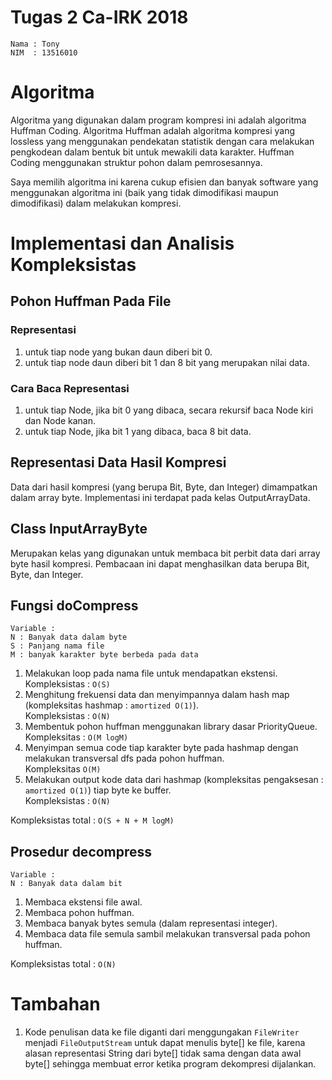 # Tugas 2 Ca-IRK 2018

	Nama : Tony
	NIM  : 13516010
	
# Algoritma

Algoritma yang digunakan dalam program kompresi ini adalah algoritma Huffman Coding.
Algoritma Huffman adalah algoritma kompresi yang lossless yang menggunakan pendekatan statistik dengan cara melakukan pengkodean dalam bentuk bit 
untuk mewakili data karakter. Huffman Coding menggunakan struktur pohon dalam pemrosesannya.

Saya memilih algoritma ini karena cukup efisien dan banyak software yang menggunakan algoritma ini (baik yang tidak dimodifikasi maupun dimodifikasi) dalam melakukan kompresi.

# Implementasi dan Analisis Kompleksistas

## Pohon Huffman Pada File

### Representasi

1. untuk tiap node yang bukan daun diberi bit 0.
2. untuk tiap node daun diberi bit 1 dan 8 bit yang merupakan nilai data.

### Cara Baca Representasi

1. untuk tiap Node, jika bit 0 yang dibaca, secara rekursif baca Node kiri dan Node kanan.
2. untuk tiap Node, jika bit 1 yang dibaca, baca 8 bit data.

## Representasi Data Hasil Kompresi

Data dari hasil kompresi (yang berupa Bit, Byte, dan Integer) dimampatkan dalam array byte. Implementasi ini terdapat pada kelas OutputArrayData.

## Class InputArrayByte

Merupakan kelas yang digunakan untuk membaca bit perbit data dari array byte hasil kompresi. Pembacaan ini dapat menghasilkan data berupa Bit, Byte, dan Integer.

## Fungsi doCompress

	Variable :
	N : Banyak data dalam byte
	S : Panjang nama file
	M : banyak karakter byte berbeda pada data

1. Melakukan loop pada nama file untuk mendapatkan ekstensi.<br>Kompleksistas : `O(S)`
2. Menghitung frekuensi data dan menyimpannya dalam hash map (kompleksitas hashmap : `amortized O(1)`).<br>Kompleksistas : `O(N)`
3. Membentuk pohon huffman menggunakan library dasar PriorityQueue.<br>Kompleksitas : `O(M logM)`
4. Menyimpan semua code tiap karakter byte pada hashmap dengan melakukan transversal dfs pada pohon huffman.<br>Kompleksitas `O(M)`
5. Melakukan output kode data dari hashmap (kompleksitas pengaksesan : `amortized O(1)`) tiap byte ke buffer.<br>Kompleksistas : `O(N)`

Kompleksistas total : `O(S + N + M logM)`

## Prosedur decompress

	Variable :
	N : Banyak data dalam bit

1. Membaca ekstensi file awal.
2. Membaca pohon huffman.
3. Membaca banyak bytes semula (dalam representasi integer).
4. Membaca data file semula sambil melakukan transversal pada pohon huffman.

Kompleksistas total : `O(N)`

# Tambahan

1. Kode penulisan data ke file diganti dari menggungakan `FileWriter` menjadi `FileOutputStream` untuk dapat menulis byte[] ke file, 
karena alasan representasi String dari byte[] tidak sama dengan data awal byte[] sehingga membuat error ketika program dekompresi dijalankan.
